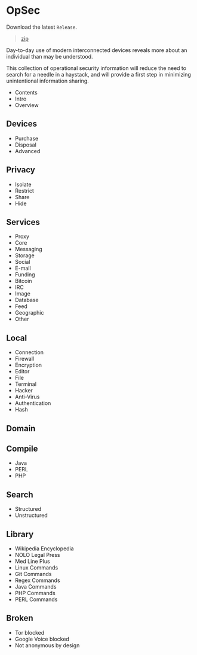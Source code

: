 # OpSec

Download the latest `Release`.

>[zip](https://github.com/PersonHood/OpSec/archive/refs/tags/v2.0.zip)

Day-to-day use of modern interconnected 
devices reveals more about an individual 
than may be understood. 

This collection of operational security information will 
reduce the need to search for a needle 
in a haystack, and will provide a first 
step in minimizing unintentional 
information sharing.

- Contents 
- Intro 
- Overview 

## Devices 
- Purchase 
- Disposal 
- Advanced 

## Privacy 
- Isolate 
- Restrict 
- Share 
- Hide 

## Services 
- Proxy 
- Core 
- Messaging 
- Storage
- Social 
- E-mail 
- Funding
- Bitcoin
- IRC
- Image
- Database 
- Feed
- Geographic 
- Other

## Local 
- Connection
- Firewall
- Encryption
- Editor
- File
- Terminal
- Hacker
- Anti-Virus
- Authentication
- Hash

## Domain

## Compile
- Java
- PERL
- PHP

## Search 
- Structured 
- Unstructured 

## Library
- Wikipedia Encyclopedia
- NOLO Legal Press 
- Med Line Plus 
- Linux Commands 
- Git Commands 
- Regex Commands 
- Java Commands
- PHP Commands
- PERL Commands

## Broken 
- Tor blocked 
- Google Voice blocked 
- Not anonymous by design
